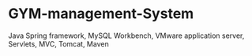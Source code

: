 # GYM-management-System
Java Spring framework, MySQL Workbench, VMware application server, Servlets, MVC, Tomcat, Maven
